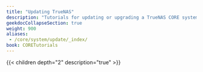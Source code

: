 ```yaml
---
title: "Updating TrueNAS"
description: "Tutorials for updating or upgrading a TrueNAS CORE system."
geekdocCollapseSection: true
weight: 900
aliases:
 - /core/system/update/_index/
book: CORETutorials
---
```


{{< children depth="2" description="true" >}} 

